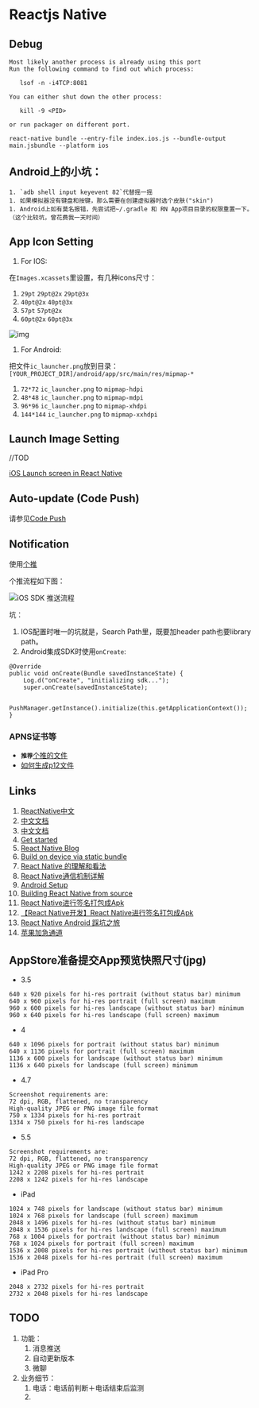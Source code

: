 # Reactjs Native

## Debug
```
Most likely another process is already using this port
Run the following command to find out which process:

   lsof -n -i4TCP:8081 

You can either shut down the other process:

   kill -9 <PID> 

or run packager on different port.
```

```
react-native bundle --entry-file index.ios.js --bundle-output main.jsbundle --platform ios
```

## Android上的小坑：
    1. `adb shell input keyevent 82`代替摇一摇
    1. 如果模拟器没有键盘和按键，那么需要在创建虚拟器时选个皮肤("skin")
    1. Android上如有莫名报错，先尝试把~/.gradle 和 RN App项目目录的权限重置一下。（这个比较坑，曾花费我一天时间）


## App Icon Setting

1. For IOS:

 在`Images.xcassets`里设置，有几种icons尺寸：

 1. `29pt` `29pt@2x` `29pt@3x`
 1. `40pt@2x` `40pt@3x` 
 1. `57pt` `57pt@2x` 
 1. `60pt@2x` `60pt@3x`

![img](http://i.stack.imgur.com/qDrcO.png)

1. For Android:

 把文件`ic_launcher.png`放到目录：`[YOUR_PROJECT_DIR]/android/app/src/main/res/mipmap-*`

 1. `72*72`   `ic_launcher.png` to `mipmap-hdpi`
 1. `48*48`   `ic_launcher.png` to `mipmap-mdpi`
 1. `96*96`   `ic_launcher.png` to `mipmap-xhdpi`
 1. `144*144` `ic_launcher.png` to `mipmap-xxhdpi`

## Launch Image Setting
//TOD

[iOS Launch screen in React Native](http://stackoverflow.com/questions/34027270/ios-launch-screen-in-react-native/34073928)


## Auto-update (Code Push)
请参见[Code Push](./codepush.md)

## Notification

使用[个推](http://www.getui.com/)

个推流程如下图：

![iOS SDK 推送流程](http://docs.igetui.com/download/attachments/1934126/iOS%E6%8E%A8%E9%80%81%E6%B5%81%E7%A8%8B.png?version=1&modificationDate=1458610869000)

坑：

1. IOS配置时唯一的坑就是，Search Path里，既要加header path也要library path。
1. Android集成SDK时使用`onCreate`:

```
@Override
public void onCreate(Bundle savedInstanceState) {
    Log.d("onCreate", "initializing sdk...");
    super.onCreate(savedInstanceState);

    PushManager.getInstance().initialize(this.getApplicationContext());
}

```

### APNS证书等
 - __`推荐`__[个推的文件](http://docs.igetui.com/pages/viewpage.action?pageId=1934165)
 - [如何生成p12文件](http://blog.csdn.net/zhugq_1988/article/details/37656107)

## Links
1. [ReactNative中文](http://reactnative.cn/docs/0.21/getting-started.html#content)
1. [中文文档](http://wiki.jikexueyuan.com/project/react-native/)
1. [中文文档](http://react-native.cn/)
1. [Get started](https://facebook.github.io/react-native/docs/getting-started.html#content)
1. [React Native Blog](https://code.facebook.com/posts/1014532261909640/react-native-bringing-modern-web-techniques-to-mobile/)
1. [Build on device via static bundle](https://github.com/facebook/react-native/issues/240)
1. [React Native 的理解和看法](http://div.io/topic/851)
1. [React Native通信机制详解](http://blog.cnbang.net/tech/2698/)
1. [Android Setup](https://facebook.github.io/react-native/docs/android-setup.html)
1. [Building React Native from source](https://facebook.github.io/react-native/docs/android-building-from-source.html)
1. [React Native进行签名打包成Apk](http://www.lcode.org/%E3%80%90react-native%E5%BC%80%E5%8F%91%E3%80%91react-native%E8%BF%9B%E8%A1%8C%E7%AD%BE%E5%90%8D%E6%89%93%E5%8C%85%E6%88%90apk/)
1. [【React Native开发】React Native进行签名打包成Apk](http://www.45256.com/softbc/79226.html)
1. [React Native Android 踩坑之旅](http://www.alloyteam.com/2015/10/react-native-android-steps-on-tour/)
1. [苹果加急通道](https://developer.apple.com/contact/app-store/?topic=expedite)


## AppStore准备提交App预览快照尺寸(jpg)

- 3.5

```
640 x 920 pixels for hi-res portrait (without status bar) minimum
640 x 960 pixels for hi-res portrait (full screen) maximum
960 x 600 pixels for hi-res landscape (without status bar) minimum
960 x 640 pixels for hi-res landscape (full screen) maximum
```
- 4

```
640 x 1096 pixels for portrait (without status bar) minimum
640 x 1136 pixels for portrait (full screen) maximum
1136 x 600 pixels for landscape (without status bar) minimum
1136 x 640 pixels for landscape (full screen) minimum
```
- 4.7

```
Screenshot requirements are:
72 dpi, RGB, flattened, no transparency
High-quality JPEG or PNG image file format
750 x 1334 pixels for hi-res portrait
1334 x 750 pixels for hi-res landscape
```
- 5.5

```
Screenshot requirements are:
72 dpi, RGB, flattened, no transparency
High-quality JPEG or PNG image file format
1242 x 2208 pixels for hi-res portrait
2208 x 1242 pixels for hi-res landscape
```
- iPad

```
1024 x 748 pixels for landscape (without status bar) minimum
1024 x 768 pixels for landscape (full screen) maximum
2048 x 1496 pixels for hi-res (without status bar) minimum
2048 x 1536 pixels for hi-res landscape (full screen) maximum
768 x 1004 pixels for portrait (without status bar) minimum
768 x 1024 pixels for portrait (full screen) maximum
1536 x 2008 pixels for hi-res portrait (without status bar) minimum
1536 x 2048 pixels for hi-res portrait (full screen) maximum
```

- iPad Pro

```
2048 x 2732 pixels for hi-res portrait
2732 x 2048 pixels for hi-res landscape
```

## TODO
1. 功能：
    1. 消息推送
    1. 自动更新版本
    1. 微聊
1. 业务细节：
    1. 电话：电话前判断＋电话结束后监测
    1. 